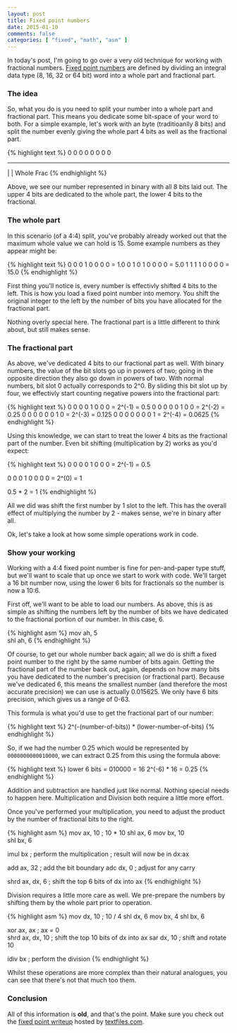 ```yaml
---
layout: post
title: Fixed point numbers
date: 2015-01-10
comments: false
categories: [ "fixed", "math", "asm" ]
---
```


In today's post, I'm going to go over a very old technique for working with fractional numbers. [Fixed point numbers](http://en.wikipedia.org/wiki/Fixed-point_arithmetic) are defined by dividing an integral data type (8, 16, 32 or 64 bit) word into a whole part and fractional part.

### The idea

So, what you do is you need to split your number into a whole part and fractional part. This means you dedicate some bit-space of your word to both. For a simple example, let's work with an byte (traditioanlly 8 bits) and split the number evenly giving the whole part 4 bits as well as the fractional part.

{% highlight text %}
0 0 0 0 0 0 0 0 
------- -------
   |       |
 Whole   Frac
{% endhighlight %}

Above, we see our number represented in binary with all 8 bits laid out. The upper 4 bits are dedicated to the whole part, the lower 4 bits to the fractional. 

### The whole part

In this scenario (of a 4:4) split, you've probably already worked out that the maximum whole value we can hold is 15. Some example numbers as they appear might be:

{% highlight text %}
0 0 0 1 0 0 0 0 = 1.0
0 1 0 1 0 0 0 0 = 5.0
1 1 1 1 0 0 0 0 = 15.0
{% endhighlight %}

First thing you'll notice is, every number is effectivly shifted 4 bits to the left. This is how you load a fixed point number into memory. You shift the original integer to the left by the number of bits you have allocated for the fractional part. 

Nothing overly special here. The fractional part is a little different to think about, but still makes sense.

### The fractional part

As above, we've dedicated 4 bits to our fractional part as well. With binary numbers, the value of the bit slots go up in powers of two; going in the opposite direction they also go down in powers of two. With normal numbers, bit slot 0 actually corresponds to 2^0. By sliding this bit slot up by four, we effectivly start counting negative powers into the fractional part:

{% highlight text %}
0 0 0 0 1 0 0 0 = 2^(-1) = 0.5
0 0 0 0 0 1 0 0 = 2^(-2) = 0.25
0 0 0 0 0 0 1 0 = 2^(-3) = 0.125
0 0 0 0 0 0 0 1 = 2^(-4) = 0.0625
{% endhighlight %}

Using this knowledge, we can start to treat the lower 4 bits as the fractional part of the number. Even bit shifting (multiplication by 2) works as you'd expect:

{% highlight text %}
0 0 0 0 1 0 0 0 = 2^(-1) = 0.5

0 0 0 1 0 0 0 0 = 2^(0)  = 1

0.5 * 2 = 1
{% endhighlight %}

All we did was shift the first number by 1 slot to the left. This has the overall effect of multiplying the number by 2 - makes sense, we're in binary after all. 

Ok, let's take a look at how some simple operations work in code.

### Show your working

Working with a 4:4 fixed point number is fine for pen-and-paper type stuff, but we'll want to scale that up once we start to work with code. We'll target a 16 bit number now, using the lower 6 bits for fractionals so the number is now a 10:6.

First off, we'll want to be able to load our numbers. As above, this is as simple as shifting the numbers left by the number of bits we have dedicated to the fractional portion of our number. In this case, 6.

{% highlight asm %}
mov		ah, 5		
shl		ah, 6
{% endhighlight %}

Of course, to get our whole number back again; all we do is shift a fixed point number to the right by the same number of bits again. Getting the fractional part of the number back out, again, depends on how many bits you have dedicated to the number's precision (or fractional part). Because we've dedicated 6, this means the smallest number (and therefore the most accurate precision) we can use is actually 0.015625. We only have 6 bits precision, which gives us a range of 0-63. 

This formula is what you'd use to get the fractional part of our number:

{% highlight text %}
2^(-(number-of-bits)) * (lower-number-of-bits)
{% endhighlight %}

So, if we had the number 0.25 which would be represented by `0000000000010000`, we can extract 0.25 from this using the formula above:

{% highlight text %}
lower 6 bits = 010000 = 16
2^(-6) * 16 = 0.25
{% endhighlight %}

Addition and subtraction are handled just like normal. Nothing special needs to happen here. Multiplication and Division both require a little more effort.

Once you've performed your multiplication, you need to adjust the product by the number of fractional bits to the right. 

{% highlight asm %}
mov     ax, 10      ; 10 * 10
shl     ax, 6
mov     bx, 10      
shl     bx, 6

imul    bx          ; perform the multiplication
                    ; result will now be in dx:ax

add     ax, 32      ; add the bit boundary
adc     dx, 0       ; adjust for any carry

shrd    ax, dx, 6   ; shift the top 6 bits of dx into ax
{% endhighlight %}

Division requires a little more care as well. We pre-prepare the numbers by shifting them by the whole part prior to operation.

{% highlight asm %}
mov     dx, 10      ; 10 / 4
shl     dx, 6
mov     bx, 4
shl     bx, 6

xor     ax, ax		; ax = 0      
shrd    ax, dx, 10  ; shift the top 10 bits of dx into ax
sar     dx, 10      ; shift and rotate 10 

idiv    bx			; perform the division
{% endhighlight %}

Whilst these operations are more complex than their natural analogues, you can see that there's not that much too them.

### Conclusion

All of this information is <strong>old</strong>, and that's the point. Make sure you check out the [fixed point writeup](http://www.textfiles.com/programming/fix1faq.txt) hosted by [textfiles.com](textfiles.com).

